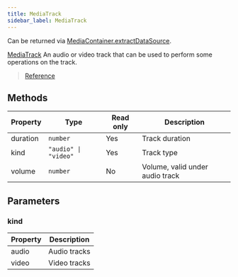 ```yaml
---
title: MediaTrack
sidebar_label: MediaTrack
---
```


Can be returned via [MediaContainer.extractDataSource](https://developers.weixin.qq.com/miniprogram/dev/api/media/video-processing/MediaContainer.extractDataSource.html).

[MediaTrack](https://developers.weixin.qq.com/miniprogram/dev/api/media/video-processing/MediaTrack.html) An audio or video track that can be used to perform some operations on the track.

> [Reference](https://developers.weixin.qq.com/miniprogram/en/dev/api/media/video-processing/MediaTrack.html)

## Methods

<table>
  <thead>
    <tr>
      <th>Property</th>
      <th>Type</th>
      <th style={{ textAlign: "center"}}>Read only</th>
      <th>Description</th>
    </tr>
  </thead>
  <tbody>
    <tr>
      <td>duration</td>
      <td><code>number</code></td>
      <td style={{ textAlign: "center"}}>Yes</td>
      <td>Track duration</td>
    </tr>
    <tr>
      <td>kind</td>
      <td><code>&quot;audio&quot; | &quot;video&quot;</code></td>
      <td style={{ textAlign: "center"}}>Yes</td>
      <td>Track type</td>
    </tr>
    <tr>
      <td>volume</td>
      <td><code>number</code></td>
      <td style={{ textAlign: "center"}}>No</td>
      <td>Volume, valid under audio track</td>
    </tr>
  </tbody>
</table>

## Parameters

### kind

<table>
  <thead>
    <tr>
      <th>Property</th>
      <th>Description</th>
    </tr>
  </thead>
  <tbody>
    <tr>
      <td>audio</td>
      <td>Audio tracks</td>
    </tr>
    <tr>
      <td>video</td>
      <td>Video tracks</td>
    </tr>
  </tbody>
</table>
